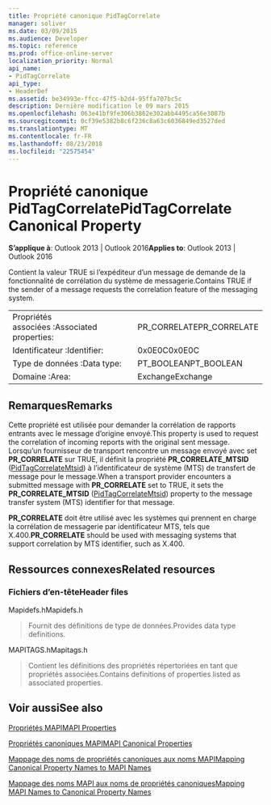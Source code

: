 ```yaml
---
title: Propriété canonique PidTagCorrelate
manager: soliver
ms.date: 03/09/2015
ms.audience: Developer
ms.topic: reference
ms.prod: office-online-server
localization_priority: Normal
api_name:
- PidTagCorrelate
api_type:
- HeaderDef
ms.assetid: be34993e-ffcc-47f5-b2d4-95ffa707bc5c
description: Dernière modification le 09 mars 2015
ms.openlocfilehash: 063e41bf9fe306b3862e302abb4495ca56e3087b
ms.sourcegitcommit: 0cf39e5382b8c6f236c8a63c6036849ed3527ded
ms.translationtype: MT
ms.contentlocale: fr-FR
ms.lasthandoff: 08/23/2018
ms.locfileid: "22575454"
---
```

# <a name="pidtagcorrelate-canonical-property"></a><span data-ttu-id="987f3-103">Propriété canonique PidTagCorrelate</span><span class="sxs-lookup"><span data-stu-id="987f3-103">PidTagCorrelate Canonical Property</span></span>

  
  
<span data-ttu-id="987f3-104">**S’applique à**: Outlook 2013 | Outlook 2016</span><span class="sxs-lookup"><span data-stu-id="987f3-104">**Applies to**: Outlook 2013 | Outlook 2016</span></span> 
  
<span data-ttu-id="987f3-105">Contient la valeur TRUE si l’expéditeur d’un message de demande de la fonctionnalité de corrélation du système de messagerie.</span><span class="sxs-lookup"><span data-stu-id="987f3-105">Contains TRUE if the sender of a message requests the correlation feature of the messaging system.</span></span>
  
|||
|:-----|:-----|
|<span data-ttu-id="987f3-106">Propriétés associées :</span><span class="sxs-lookup"><span data-stu-id="987f3-106">Associated properties:</span></span>  <br/> |<span data-ttu-id="987f3-107">PR_CORRELATE</span><span class="sxs-lookup"><span data-stu-id="987f3-107">PR_CORRELATE</span></span>  <br/> |
|<span data-ttu-id="987f3-108">Identificateur :</span><span class="sxs-lookup"><span data-stu-id="987f3-108">Identifier:</span></span>  <br/> |<span data-ttu-id="987f3-109">0x0E0C</span><span class="sxs-lookup"><span data-stu-id="987f3-109">0x0E0C</span></span>  <br/> |
|<span data-ttu-id="987f3-110">Type de données :</span><span class="sxs-lookup"><span data-stu-id="987f3-110">Data type:</span></span>  <br/> |<span data-ttu-id="987f3-111">PT_BOOLEAN</span><span class="sxs-lookup"><span data-stu-id="987f3-111">PT_BOOLEAN</span></span>  <br/> |
|<span data-ttu-id="987f3-112">Domaine :</span><span class="sxs-lookup"><span data-stu-id="987f3-112">Area:</span></span>  <br/> |<span data-ttu-id="987f3-113">Exchange</span><span class="sxs-lookup"><span data-stu-id="987f3-113">Exchange</span></span>  <br/> |
   
## <a name="remarks"></a><span data-ttu-id="987f3-114">Remarques</span><span class="sxs-lookup"><span data-stu-id="987f3-114">Remarks</span></span>

<span data-ttu-id="987f3-115">Cette propriété est utilisée pour demander la corrélation de rapports entrants avec le message d’origine envoyé.</span><span class="sxs-lookup"><span data-stu-id="987f3-115">This property is used to request the correlation of incoming reports with the original sent message.</span></span> <span data-ttu-id="987f3-116">Lorsqu’un fournisseur de transport rencontre un message envoyé avec set **PR_CORRELATE** sur TRUE, il définit la propriété **PR_CORRELATE_MTSID** ([PidTagCorrelateMtsid](pidtagcorrelatemtsid-canonical-property.md)) à l’identificateur de système (MTS) de transfert de message pour le message.</span><span class="sxs-lookup"><span data-stu-id="987f3-116">When a transport provider encounters a submitted message with **PR_CORRELATE** set to TRUE, it sets the **PR_CORRELATE_MTSID** ([PidTagCorrelateMtsid](pidtagcorrelatemtsid-canonical-property.md)) property to the message transfer system (MTS) identifier for that message.</span></span>
  
 <span data-ttu-id="987f3-117">**PR_CORRELATE** doit être utilisé avec les systèmes qui prennent en charge la corrélation de messagerie par identificateur MTS, tels que X.400.</span><span class="sxs-lookup"><span data-stu-id="987f3-117">**PR_CORRELATE** should be used with messaging systems that support correlation by MTS identifier, such as X.400.</span></span> 
  
## <a name="related-resources"></a><span data-ttu-id="987f3-118">Ressources connexes</span><span class="sxs-lookup"><span data-stu-id="987f3-118">Related resources</span></span>

### <a name="header-files"></a><span data-ttu-id="987f3-119">Fichiers d’en-tête</span><span class="sxs-lookup"><span data-stu-id="987f3-119">Header files</span></span>

<span data-ttu-id="987f3-120">Mapidefs.h</span><span class="sxs-lookup"><span data-stu-id="987f3-120">Mapidefs.h</span></span>
  
> <span data-ttu-id="987f3-121">Fournit des définitions de type de données.</span><span class="sxs-lookup"><span data-stu-id="987f3-121">Provides data type definitions.</span></span>
    
<span data-ttu-id="987f3-122">MAPITAGS.h</span><span class="sxs-lookup"><span data-stu-id="987f3-122">Mapitags.h</span></span>
  
> <span data-ttu-id="987f3-123">Contient les définitions des propriétés répertoriées en tant que propriétés associées.</span><span class="sxs-lookup"><span data-stu-id="987f3-123">Contains definitions of properties listed as associated properties.</span></span>
    
## <a name="see-also"></a><span data-ttu-id="987f3-124">Voir aussi</span><span class="sxs-lookup"><span data-stu-id="987f3-124">See also</span></span>



[<span data-ttu-id="987f3-125">Propriétés MAPI</span><span class="sxs-lookup"><span data-stu-id="987f3-125">MAPI Properties</span></span>](mapi-properties.md)
  
[<span data-ttu-id="987f3-126">Propriétés canoniques MAPI</span><span class="sxs-lookup"><span data-stu-id="987f3-126">MAPI Canonical Properties</span></span>](mapi-canonical-properties.md)
  
[<span data-ttu-id="987f3-127">Mappage des noms de propriétés canoniques aux noms MAPI</span><span class="sxs-lookup"><span data-stu-id="987f3-127">Mapping Canonical Property Names to MAPI Names</span></span>](mapping-canonical-property-names-to-mapi-names.md)
  
[<span data-ttu-id="987f3-128">Mappage des noms MAPI aux noms de propriétés canoniques</span><span class="sxs-lookup"><span data-stu-id="987f3-128">Mapping MAPI Names to Canonical Property Names</span></span>](mapping-mapi-names-to-canonical-property-names.md)

